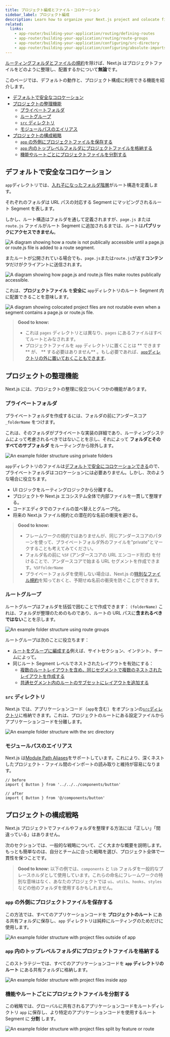 ```yaml
---
title: プロジェクト編成とファイル・コロケーション
sidebar_label: プロジェクト編成
description: Learn how to organize your Next.js project and colocate files.
related:
  links:
    - app-router/building-your-application/routing/defining-routes
    - app-router/building-your-application/routing/route-groups
    - app-router/building-your-application/configuring/src-directory
    - app-router/building-your-application/configuring/absolute-imports-and-module-aliases
---
```


[ルーティングフォルダとファイルの規約](/docs/app-router/getting-started/project-structure#app-routing-conventions)を除けば、Next.js はプロジェクトファイルをどのように整理し、配置するかについて**無論**です。

このページでは、デフォルトの動作と、プロジェクト構成に利用できる機能を紹介します。

- [デフォルトで安全なコロケーション](#デフォルトで安全なコロケーション)
- [プロジェクトの整理機能](#プロジェクトの整理機能)
  - [プライベートフォルダ](#プライベートフォルダ)
  - [ルートグループ](#ルートグループ)
  - [`src` ディレクトリ](#src-ディレクトリ)
  - [モジュールパスのエイリアス](#モジュールパスのエイリアス)
- [プロジェクトの構成戦略](#プロジェクトの構成戦略)
  - [`app` の外側にプロジェクトファイルを保存する](#app-の外側にプロジェクトファイルを保存する)
  - [`app` 内のトップレベルフォルダにプロジェクトファイルを格納する](#app-内のトップレベルフォルダにプロジェクトファイルを格納する)
  - [機能やルートごとにプロジェクトファイルを分割する](#機能やルートごとにプロジェクトファイルを分割する)

## デフォルトで安全なコロケーション

`app`ディレクトリでは、[入れ子になったフォルダ階層](/docs/app-router/building-your-application/routing#ルート-segment)がルート構造を定義します。

それぞれのフォルダは URL パスの対応する Segment にマッピングされるルート Segment を表します。

しかし、ルート構造はフォルダを通して定義されますが、`page.js` または `route.js` ファイルがルート Segment に追加されるまでは、ルートは**パブリックにアクセスできません**。

![A diagram showing how a route is not publically accessible until a page.js or route.js file is added to a route segment.](../../assets/project-organization-not-routable.avif)

またルートが公開されている場合でも、`page.js`または`route.js`が返す**コンテンツ**だけがクライアントに送信されます。

![A diagram showing how page.js and route.js files make routes publically accessible.](../../assets/project-organization-routable.avif)

これは、**プロジェクトファイル** を**安全に** `app`ディレクトリのルート Segment 内に配置できることを意味します。

![A diagram showing colocated project files are not routable even when a segment contains a page.js or route.js file.](../../assets/project-organization-colocation.avif)

> **Good to know:**
>
> - これは `pages` ディレクトリとは異なり、`pages` にあるファイルはすべてルートとみなされます。
> - プロジェクトファイルを `app` ディレクトリに置くことは ** できます** が、 ** する必要はありません** 。もし必要であれば、[`app`ディレクトリの外に置いておくこともできます](#app-の外側にプロジェクトファイルを保存する)。

## プロジェクトの整理機能

Next.js には、プロジェクトの整理に役立ついくつかの機能があります。

### プライベートフォルダ

プライベートフォルダを作成するには、フォルダの前にアンダースコア `_folderName` をつけます。

これは、そのフォルダがプライベートな実装の詳細であり、ルーティングシステムによって考慮されるべきではないことを示し、それによって **フォルダとそのすべてのサブフォルダ** をルーティングから除外します。

![An example folder structure using private folders](../../assets/project-organization-private-folders.avif)

`app`ディレクトリのファイルは[デフォルトで安全にコロケーションできる](#デフォルトで安全なコロケーション)ので、プライベートフォルダはコロケーションには必要ありません。しかし、次のような場合に役立ちます。

- UI ロジックをルーティングロジックから分離する。
- プロジェクトや Next.js エコシステム全体で内部ファイルを一貫して整理する。
- コードエディタでのファイルの並べ替えとグループ化。
- 将来の Next.js ファイル規約との潜在的な名前の衝突を避ける。

> **Good to know:**
>
> - フレームワークの規約ではありませんが、同じアンダースコアのパターンを使って、プライベートフォルダ外のファイルを"private"とマークすることも考えてみてください。
> - フォルダ名の前に `%5F` (アンダースコアの URL エンコード形式) を付けることで、アンダースコアで始まる URL セグメントを作成できます。`%5FfolderName`
> - プライベートフォルダを使用しない場合は、Next.js の[特別なファイル規約](/docs/app-router/getting-started/project-structure#routing-files)を知っておくと、予期せぬ名前の衝突を防ぐことができます。

### ルートグループ

ルートグループはフォルダを括弧で囲むことで作成できます： `(folderName)`
これは、フォルダが整理のためのものであり、ルートの URL パスに**含まれるべきではない**ことを示します。

![An example folder structure using route groups](../../assets/project-organization-route-groups.avif)

ルートグループは次のことに役立ちます：

- [ルートをグループに編成する](/docs/app-router/building-your-application/routing/route-groups#url-パスに影響を与えずにルートを整理する)例えば、サイトセクション、インテント、チームによって。
- 同じルート Segment レベルでネストされたレイアウトを有効にする：
  - [複数のルートレイアウトを含め、同じセグメントで複数のネストされたレイアウトを作成する](/docs/app-router/building-your-application/routing/route-groups#複数のルートレイアウトを作成する)
  - [共通セグメント内のルートのサブセットにレイアウトを追加する](/docs/app-router/building-your-application/routing/route-groups#特定の-segment-をレイアウトに組み込む)

### `src` ディレクトリ

Next.js では、アプリケーションコード（`app`を含む）をオプションの[`src`ディレクトリ](/docs/app-router/building-your-application/configuring/src-directory)に格納できます。これは、プロジェクトのルートにある設定ファイルからアプリケーションコードを分離します。

![An example folder structure with the `src` directory](../../assets/project-organization-src-directory.avif)

### モジュールパスのエイリアス

Next.js は[Module Path Aliases](/docs/app-router/building-your-application/configuring/absolute-imports-and-module-aliases)をサポートしています。これにより、深くネストしたプロジェクト・ファイル間のインポートの読み取りと維持が容易になります。

```tsx title="app/dashboard/settings/analytics/page.js"
// before
import { Button } from '../../../components/button'

// after
import { Button } from '@/components/button'
```

## プロジェクトの構成戦略

Next.js プロジェクトでファイルやフォルダを整理する方法には「正しい」「間違っている」はありません。

次のセクションでは、一般的な戦略について、ごく大まかな概要を説明します。もっとも簡単なのは、自分とチームに合った戦略を選び、プロジェクト全体で一貫性を保つことです。

> **Good to know:** 以下の例では、`components` と `lib` フォルダを一般的なプレースホルダとして使用しています。これらの命名にフレームワークの特別な意味はなく、あなたのプロジェクトでは `ui`、`utils`、`hooks`、`styles` などの他のフォルダを使用するかもしれません。

### `app` の外側にプロジェクトファイルを保存する

この方法では、すべてのアプリケーションコードを **プロジェクトのルート** にある共有フォルダに保存し、`app` ディレクトリは純粋にルーティングのためだけに使用します。

![An example folder structure with project files outside of app](../../assets/project-organization-project-root.avif)

### `app` 内のトップレベルフォルダにプロジェクトファイルを格納する

このストラテジーでは、すべてのアプリケーションコードを **`app` ディレクトリのルート** にある共有フォルダに格納します。

![An example folder structure with project files inside app](../../assets/project-organization-app-root.avif)

### 機能やルートごとにプロジェクトファイルを分割する

この戦略では、グローバルに共有されるアプリケーションコードをルートディレクトリ `app` に保存し、より特定のアプリケーションコードを使用するルート Segment に **分割** します。

![An example folder structure with project files split by feature or route](../../assets/project-organization-app-root-split.avif)
